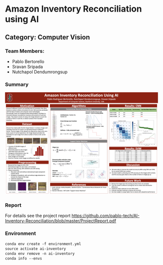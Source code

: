 # Amazon Inventory Reconciliation using AI
## Category: Computer Vision
### Team Members: 
- Pablo Bertorello 
- Sravan Sripada 
- Nutchapol Dendumrongsup

### Summary
![picture](img/ProjectSummary.png)

### Report
For details see the project report https://github.com/pablo-tech/AI-Inventory-Reconciliation/blob/master/ProjectReport.pdf


### Environment

```
conda env create -f environment.yml
source activate ai-inventory
conda env remove -n ai-inventory
conda info --envs
```
